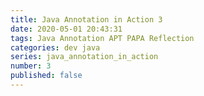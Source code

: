 ```yaml
---
title: Java Annotation in Action 3
date: 2020-05-01 20:43:31
tags: Java Annotation APT PAPA Reflection
categories: dev java
series: java_annotation_in_action
number: 3
published: false
---
```

